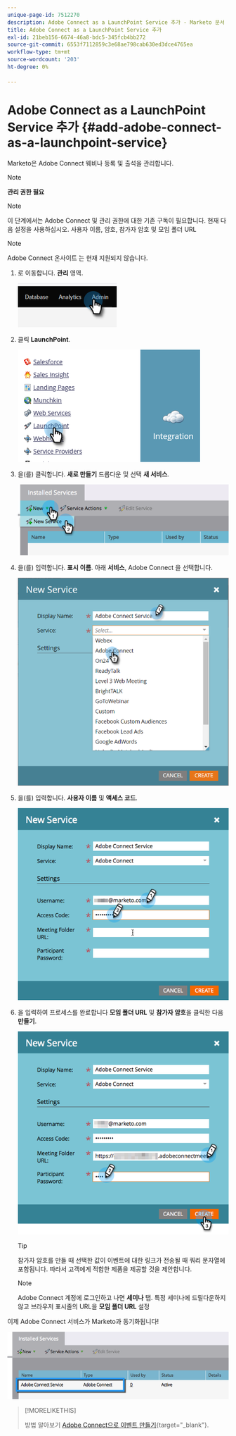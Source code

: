```yaml
---
unique-page-id: 7512270
description: Adobe Connect as a LaunchPoint Service 추가 - Marketo 문서 - 제품 설명서
title: Adobe Connect as a LaunchPoint Service 추가
exl-id: 21beb156-6674-46a8-bdc5-345fcb4bb272
source-git-commit: 6553f7112859c3e68ae798cab630ed3dce4765ea
workflow-type: tm+mt
source-wordcount: '203'
ht-degree: 0%

---
```


# Adobe Connect as a LaunchPoint Service 추가 {#add-adobe-connect-as-a-launchpoint-service}

Marketo은 Adobe Connect 웨비나 등록 및 출석을 관리합니다.

>[!NOTE]
>
>**관리 권한 필요**

>[!NOTE]
>
>이 단계에서는 Adobe Connect 및 관리 권한에 대한 기존 구독이 필요합니다. 현재 다음 설정을 사용하십시오. 사용자 이름, 암호, 참가자 암호 및 모임 폴더 URL

>[!NOTE]
>
>Adobe Connect 온사이트 는 현재 지원되지 않습니다.

1. 로 이동합니다. **관리** 영역.

   ![](assets/add-adobe-connect-as-a-launchpoint-service-1.png)

1. 클릭 **LaunchPoint**.

   ![](assets/add-adobe-connect-as-a-launchpoint-service-2.png)

1. 을(를) 클릭합니다. **새로 만들기** 드롭다운 및 선택 **새 서비스**.

   ![](assets/add-adobe-connect-as-a-launchpoint-service-3.png)

1. 을(를) 입력합니다. **표시 이름**. 아래 **서비스**, Adobe Connect 을 선택합니다.

   ![](assets/add-adobe-connect-as-a-launchpoint-service-4.png)

1. 을(를) 입력합니다. **사용자 이름** 및 **액세스 코드**.

   ![](assets/add-adobe-connect-as-a-launchpoint-service-5.png)

1. 을 입력하여 프로세스를 완료합니다 **모임 폴더 URL** 및 **참가자 암호**&#x200B;을 클릭한 다음 **만들기**.

   ![](assets/add-adobe-connect-as-a-launchpoint-service-6.png)

   >[!TIP]
   >
   >참가자 암호를 만들 때 선택한 값이 이벤트에 대한 링크가 전송될 때 쿼리 문자열에 포함됩니다. 따라서 고객에게 적합한 제품을 제공할 것을 제안합니다.

   >[!NOTE]
   >
   >Adobe Connect 계정에 로그인하고 나면 **세미나** 탭. 특정 세미나에 드릴다운하지 않고 브라우저 표시줄의 URL을 **모임 폴더 URL** 설정

이제 Adobe Connect 서비스가 Marketo과 동기화됩니다!

![](assets/add-adobe-connect-as-a-launchpoint-service-7.png)

>[!MORELIKETHIS]
>
>방법 알아보기 [Adobe Connect으로 이벤트 만들기](/help/marketo/product-docs/demand-generation/events/create-an-event/create-an-event-with-adobe-connect.md){target=&quot;_blank&quot;}.
